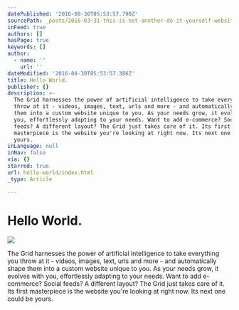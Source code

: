 ```yaml
---
datePublished: '2016-08-30T05:53:57.790Z'
sourcePath: _posts/2016-03-31-this-is-not-another-do-it-yourself-website-builder.md
inFeed: true
authors: []
hasPage: true
keywords: []
author:
  - name: ''
    url: ''
dateModified: '2016-08-30T05:53:57.386Z'
title: Hello World.
publisher: {}
description: >-
  The Grid harnesses the power of artificial intelligence to take everything you
  throw at it - videos, images, text, urls and more - and automatically shape
  them into a custom website unique to you. As your needs grow, it evolves with
  you, effortlessly adapting to your needs. Want to add e-commerce? Social
  feeds? A different layout? The Grid just takes care of it. Its first
  masterpiece is the website you're looking at right now. Its next one could be
  yours.
inLanguage: null
inNav: false
via: {}
starred: true
url: hello-world/index.html
_type: Article

---
```

# Hello World.
![](https://s3-us-west-2.amazonaws.com/the-grid-img/p/09ffd4f71af1cb1b4aad4649d673f4b008d21433.jpg)

The Grid harnesses the power of artificial intelligence to take everything you throw at it - videos, images, text, urls and more - and automatically shape them into a custom website unique to you. As your needs grow, it evolves with you, effortlessly adapting to your needs. Want to add e-commerce? Social feeds? A different layout? The Grid just takes care of it. Its first masterpiece is the website you're looking at right now. Its next one could be yours.